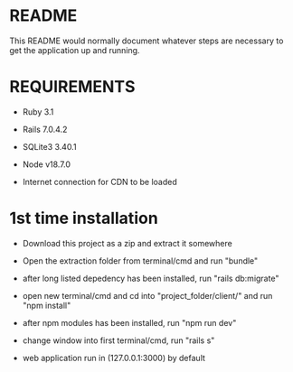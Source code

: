# README

This README would normally document whatever steps are necessary to get the
application up and running.

# REQUIREMENTS

* Ruby 3.1

* Rails 7.0.4.2

* SQLite3 3.40.1

* Node v18.7.0

* Internet connection for CDN to be loaded

# 1st time installation

* Download this project as a zip and extract it somewhere

* Open the extraction folder from terminal/cmd and run "bundle"

* after long listed depedency has been installed, run "rails db:migrate"

* open new terminal/cmd and cd into "project_folder/client/" and run "npm install"

* after npm modules has been installed, run "npm run dev"

* change window into first terminal/cmd, run "rails s"

* web application run in (127.0.0.1:3000) by default
